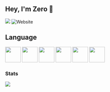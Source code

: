 ## Hey, I'm Zero 👋
[![](https://img.shields.io/badge/Discord-5865F2?logo=discord&logoColor=white&style=for-the-badge)](https://discord.gg/holoartistry)
![Website](https://img.shields.io/website?up_message=WEBSITE&up_color=dark_blue&down_message=SOON&down_color=dark_blue&url=https%3A%2F%2Fsoon.de%2F&style=for-the-badge&logo=website&color=green)

## Language
<img src="https://upload.wikimedia.org/wikipedia/commons/c/c3/Python-logo-notext.svg" width="50" /> <img src="https://upload.wikimedia.org/wikipedia/commons/c/cf/Lua-Logo.svg" width="50" /> <img src="https://db.cs.uni-tuebingen.de/teaching/ws2223/sql-is-a-programming-language/logo.svg" width="50" /> <img src="https://upload.wikimedia.org/wikipedia/commons/6/61/HTML5_logo_and_wordmark.svg" width="50" /> <img src="https://upload.wikimedia.org/wikipedia/commons/d/d5/CSS3_logo_and_wordmark.svg" width="50" /> <img src="https://upload.wikimedia.org/wikipedia/commons/9/99/Unofficial_JavaScript_logo_2.svg" width="50" />

### Stats
[![](https://github-readme-stats.vercel.app/api?username=zero483&theme=dracula&count_private=true&show_icons=true&hide=contribs)](https://github.com/tibue99)
